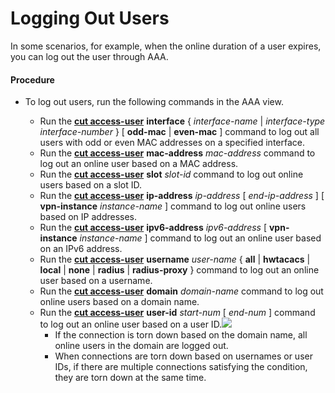 Logging Out Users
=================

In some scenarios, for example, when the online duration of a user expires, you can log out the user through AAA.

#### Procedure

* To log out users, run the following commands in the AAA view.
  
  
  + Run the [**cut access-user**](cmdqueryname=cut+access-user) **interface** { *interface-name* | *interface-type interface-number* } [ ****odd-mac**** | **even-mac** ] command to log out all users with odd or even MAC addresses on a specified interface.
  + Run the [**cut access-user**](cmdqueryname=cut+access-user) **mac-address** *mac-address* command to log out an online user based on a MAC address.
  + Run the [**cut access-user**](cmdqueryname=cut+access-user) **slot** *slot-id* command to log out online users based on a slot ID.
  + Run the [**cut access-user**](cmdqueryname=cut+access-user) **ip-address** *ip-address* [ *end-ip-address* ] [ **vpn-instance** *instance-name* ] command to log out online users based on IP addresses.
  + Run the [**cut access-user**](cmdqueryname=cut+access-user) **ipv6-address** *ipv6-address* [ **vpn-instance** *instance-name* ] command to log out an online user based on an IPv6 address.
  + Run the [**cut access-user**](cmdqueryname=cut+access-user) **username** *user-name* { **all** | **hwtacacs** | **local** | **none** | **radius** | **radius-proxy** } command to log out an online user based on a username.
  + Run the [**cut access-user**](cmdqueryname=cut+access-user) **domain** *domain-name* command to log out online users based on a domain name.
  + Run the [**cut access-user**](cmdqueryname=cut+access-user) **user-id** *start-num* [ *end-num* ] command to log out an online user based on a user ID.![](../../../../public_sys-resources/note_3.0-en-us.png) 
    - If the connection is torn down based on the domain name, all online users in the domain are logged out.
    - When connections are torn down based on usernames or user IDs, if there are multiple connections satisfying the condition, they are torn down at the same time.